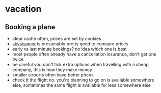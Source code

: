 # vacation

## Booking a plane
- clear cache often, prices are set by cookies
- [skyscanner](www.skyscanner.com) is presumably pretty good to compare prices
- early vs last minute bookings? no idea which one is best
- most people often already have a cancellation insurance, don't get one twice
- be careful you don't tick extra options when travelling with a cheap company,
this is how they make money
- smaller airports often have better prices
- check if the flight no. you're planning to go on is available somewhere else,
sometimes the same flight is available for less somewhere else

